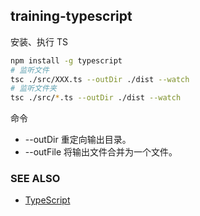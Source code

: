 ## training-typescript

安装、执行 TS 

```bash
npm install -g typescript
# 监听文件
tsc ./src/XXX.ts --outDir ./dist --watch
# 监听文件夹
tsc ./src/*.ts --outDir ./dist --watch
```

命令

- --outDir 重定向输出目录。
- --outFile 将输出文件合并为一个文件。

### SEE ALSO

- [TypeScript](https://www.typescriptlang.org/docs/home.html)
